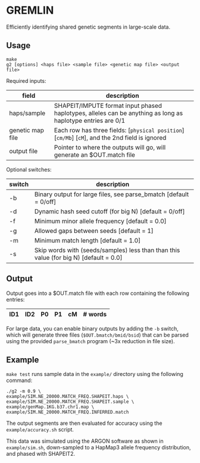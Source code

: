 # GREMLIN

Efficiently identifying shared genetic segments in large-scale data.

## Usage

```
make
g2 [options] <haps file> <sample file> <genetic map file> <output file>
```

Required inputs:

| field | description |
| --- | --- |
| haps/sample | SHAPEIT/IMPUTE format input phased haplotypes, alleles can be anything as long as haplotype entries are 0/1 |
| genetic map file | Each row has three fields: [`physical position`] [`cm/Mb`] [`cM`], and the 2nd field is ignored |
| output file | Pointer to where the outputs will go, will generate an $OUT.match file |

Optional switches:

| switch | description |
| --- | --- |
| -b | Binary output for large files, see parse_bmatch [default = 0/off] |
| -d | Dynamic hash seed cutoff (for big N) [default = 0/off] |
| -f | Minimum minor allele frequency [default = 0.0] |
| -g | Allowed gaps between seeds [default = 1] |
| -m | Minimum match length [default = 1.0] |
| -s | Skip words with (seeds/samples) less than than this value (for big N) [default = 0.0] |

## Output

Output goes into a $OUT.match file with each row containing the following entries:

| ID1 | ID2 | P0 | P1 | cM | # words |
| --- | --- | --- | --- | --- | --- |

For large data, you can enable binary outputs by adding the `-b` switch, which will generate three files (`$OUT.bmatch/bmid/bsid`) that can be parsed using the provided `parse_bmatch` program (~3x reduction in file size).

## Example

`make test` runs sample data in the `example/` directory using the following command:
```
./g2 -m 0.9 \
example/SIM.NE_20000.MATCH_FREQ.SHAPEIT.haps \
example/SIM.NE_20000.MATCH_FREQ.SHAPEIT.sample \
example/genMap.1KG.b37.chr1.map \
example/SIM.NE_20000.MATCH_FREQ.INFERRED.match
```

The output segments are then evaluated for accuracy using the `example/accuracy.sh` script.

This data was simulated using the ARGON software as shown in `example/sim.sh`, down-sampled to a HapMap3 allele frequency distribution, and phased with SHAPEIT2.
